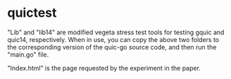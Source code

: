 # quictest
"Lib" and "lib14" are modified vegeta stress test tools for testing gquic and quic14, respectively. When in use, you can copy the above two folders to the corresponding version of the quic-go source code, and then run the "main.go" file.

"Index.html" is the page requested by the experiment in the paper.
